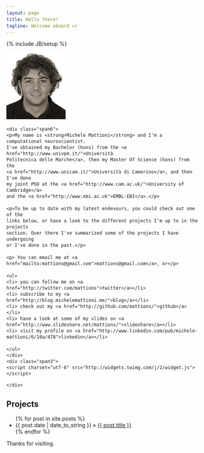 ```yaml
---
layout: page
title: Hello there!
tagline: Welcome aboard =)
---
```

{% include JB/setup %}

<div class="row-fluid">
    <div class="span3"><img src="assets/gfx/Michele_Mattioni_sepia.jpg"/> </div>
    
    <div class="span6">
    <p>My name is <strong>Michele Mattioni</strong> and I'm a computational neuroscientist. 
    I've obtained my Bachelor (hons) from the <a href="http://www.univpm.it/">Università 
    Politecnica delle Marche</a>, then my Master Of Science (hons) from the 
    <a href="http://www.unicam.it/">Università di Camerino</a>, and then I've done 
    my joint PhD at the <a href="http://www.cam.ac.uk/">University of Cambridge</a> 
    and the <a href="http://www.ebi.ac.uk">EMBL-EBI</a>.</p>

    <p>To be up to date with my latest endevours, you could check out one of the 
    links below, or have a look to the different projects I'm up to in the projects 
    section. Over there I've summarized some of the projects I have undergoing 
    or I've done in the past.</p>
    
    <p> You can email me at <a href="mailto:mattions@gmail.com">mattions@gmail.com</a>, or</p>
    
    <ul>
    <li> you can follow me on <a href="http://twitter.com/mattions">twitter</a></li>
    <li> subscribe to my <a href="http://blog.michelemattioni.me/">blog</a></li>
    <li> check out my <a href="http://github.com/mattions/">github</a></li>
    <li> have a look at some of my slides on <a href="http://www.slideshare.net/mattions/">slideshare</a></li>
    <li> visit my profile on <a href="http://www.linkedin.com/pub/michele-mattioni/6/18a/478">linkedin</a></li>
    
    </ul>
    </div>
    <div class="span3">
    <script charset="utf-8" src="http://widgets.twimg.com/j/2/widget.js"></script>
<script>
new TWTR.Widget({
  version: 2,
  type: 'profile',
  rpp: 4,
  interval: 30000,
  width: 'auto',
  height: 300,
  theme: {
    shell: {
      background: '#EEE',
      color: '#333'
    },
    tweets: {
      background: '#ffffff',
      color: '#000000',
      links: '#08C'
    }
  },
  features: {
    scrollbar: false,
    loop: false,
    live: true,
    behavior: 'all'
  }
}).render().setUser('mattions').start();
</script>
    </div>
</div>



## Projects

<ul class="posts">
  {% for post in site.posts %}
    <li><span>{{ post.date | date_to_string }}</span> &raquo; <a href="{{ BASE_PATH }}{{ post.url }}">{{ post.title }}</a></li>
  {% endfor %}
</ul>

Thanks for visiting.

